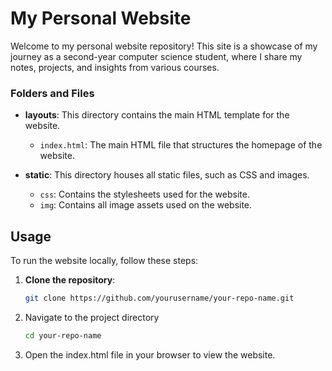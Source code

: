 # My Personal Website

Welcome to my personal website repository! This site is a showcase of my journey as a second-year computer science student, where I share my notes, projects, and insights from various courses.



### Folders and Files

- **layouts**: This directory contains the main HTML template for the website.
  - `index.html`: The main HTML file that structures the homepage of the website.

- **static**: This directory houses all static files, such as CSS and images.
  - `css`: Contains the stylesheets used for the website.
  - `img`: Contains all image assets used on the website.

## Usage

To run the website locally, follow these steps:

1. **Clone the repository**:
   ```sh
   git clone https://github.com/yourusername/your-repo-name.git
2. Navigate to the project directory
   ```sh
   cd your-repo-name
3. Open the index.html file in your browser to view the website.


